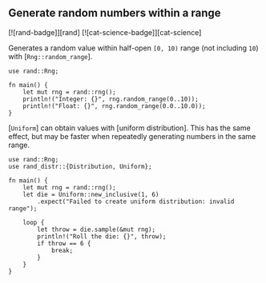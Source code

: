 ## Generate random numbers within a range

[![rand-badge]][rand] [![cat-science-badge]][cat-science]

Generates a random value within half-open `[0, 10)` range (not including `10`) with [`Rng::random_range`].

```rust,edition2018
use rand::Rng;

fn main() {
    let mut rng = rand::rng();
    println!("Integer: {}", rng.random_range(0..10));
    println!("Float: {}", rng.random_range(0.0..10.0));
}
```

[`Uniform`] can obtain values with [uniform distribution].
This has the same effect, but may be faster when repeatedly generating numbers
in the same range.

```rust,edition2018
use rand::Rng;
use rand_distr::{Distribution, Uniform};

fn main() {
    let mut rng = rand::rng();
    let die = Uniform::new_inclusive(1, 6)
        .expect("Failed to create uniform distribution: invalid range");

    loop {
        let throw = die.sample(&mut rng);
        println!("Roll the die: {}", throw);
        if throw == 6 {
            break;
        }
    }
}
```

